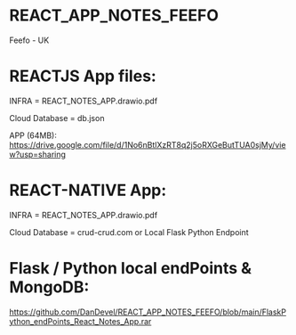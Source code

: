 # REACT_APP_NOTES_FEEFO
Feefo - UK



# REACTJS App files:
INFRA = REACT_NOTES_APP.drawio.pdf

Cloud Database = db.json

APP (64MB): https://drive.google.com/file/d/1No6nBtlXzRT8q2j5oRXGeButTUA0sjMy/view?usp=sharing 



# REACT-NATIVE App:
INFRA = REACT_NOTES_APP.drawio.pdf

Cloud Database = crud-crud.com or Local Flask Python Endpoint





# Flask / Python local endPoints & MongoDB:

https://github.com/DanDevel/REACT_APP_NOTES_FEEFO/blob/main/FlaskPython_endPoints_React_Notes_App.rar

